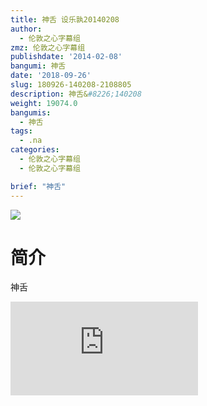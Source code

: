 ```yaml
---
title: 神舌 设乐孰20140208
author:
  - 伦敦之心字幕组
zmz: 伦敦之心字幕组
publishdate: '2014-02-08'
bangumi: 神舌
date: '2018-09-26'
slug: 180926-140208-2108805
description: 神舌&#8226;140208
weight: 19074.0
bangumis:
  - 神舌
tags:
  - .na
categories:
  - 伦敦之心字幕组
  - 伦敦之心字幕组

brief: "神舌"
---
```

![](https://i.imgur.com/ulc7nb8.jpg)
# 简介  
神舌  
<div class ="resp-container">
<iframe class="testiframe" src="https://www.fantasy.tv/videoAd/videoAd.html?id=2108805&channelId=559535&code=56332efc9c049f3f3c9e4633c37b5df8" frameborder=0 allowfullscreen="true" ></iframe>
</div>

